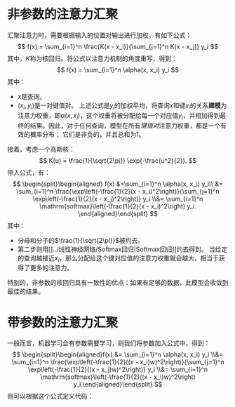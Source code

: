 # 非参数的注意力汇聚
汇聚注意力时，需要根据输入的位置对输出进行加权，有如下公式：
$$
f(x) = \sum_{i=1}^n \frac{K(x - x_i)}{\sum_{j=1}^n K(x - x_j)} y_i
$$
其中，$K$称为核回归。将公式以注意力机制的角度重写，得到：
$$
f(x) = \sum_{i=1}^n \alpha(x, x_i) y_i
$$
其中：
- $x$是查询。
- $(x_i, y_i)$是一对键值对。
上述公式是$y_i$的加权平均，将查询$x$和键$x_i$的关系**建模**为注意力权重，即$\alpha(x, x_i)$，这个权重将被分配给每一个对应值$y_i$，并相加得到最终的结果。因此，对于任何查询，模型在所有*键值对*注意力权重，都是一个有效的概率分布： 它们是非负的，并且总和为1。

接着，考虑一个高斯核：
$$
K(u) = \frac{1}{\sqrt{2\pi}} \exp(-\frac{u^2}{2}).
$$
带入公式，有：
$$
\begin{split}\begin{aligned} f(x) &=\sum_{i=1}^n \alpha(x, x_i) y_i\\ &= \sum_{i=1}^n \frac{\exp\left(-\frac{1}{2}(x - x_i)^2\right)}{\sum_{j=1}^n \exp\left(-\frac{1}{2}(x - x_j)^2\right)} y_i \\&= \sum_{i=1}^n \mathrm{softmax}\left(-\frac{1}{2}(x - x_i)^2\right) y_i. \end{aligned}\end{split}
$$
其中：
- 分母和分子的$\frac{1}{\sqrt{2\pi}}$被约去。
- 第二步则用[[../线性神经网络/Softmax回归|Softmax回归]]约去得到。
当给定的查询越接近$x_i$，那么分配给这个键对应值的注意力权重就会越大，相当于获得了更多的注意力。

特别的，非参数的核回归具有一致性的优点：如果有足够的数据，此模型会收敛到最佳的结果。

# 带参数的注意力汇聚
一般而言，机器学习会有参数需要学习，则我们将参数加入公式中，得到：
$$
\begin{split}\begin{aligned}f(x) &= \sum_{i=1}^n \alpha(x, x_i) y_i \\&= \sum_{i=1}^n \frac{\exp\left(-\frac{1}{2}((x - x_i)w)^2\right)}{\sum_{j=1}^n \exp\left(-\frac{1}{2}((x - x_j)w)^2\right)} y_i \\&= \sum_{i=1}^n \mathrm{softmax}\left(-\frac{1}{2}((x - x_i)w)^2\right) y_i.\end{aligned}\end{split}
$$
则可以根据这个公式定义代码：
```python

```